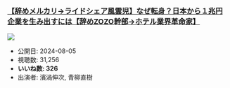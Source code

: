 ### [【辞めメルカリ→ライドシェア風雲児】なぜ転身？日本から１兆円企業を生み出すには【辞めZOZO幹部→ホテル業界革命家】](https://www.youtube.com/watch?v=2Q8EmxyQl7Y)
[![](https://img.youtube.com/vi/2Q8EmxyQl7Y/sddefault.jpg)](https://www.youtube.com/watch?v=2Q8EmxyQl7Y)
-   公開日: 2024-08-05
-   視聴数: 31,256
-   **いいね数: 326**
-   出演者: 濱渦伸次, 青柳直樹
